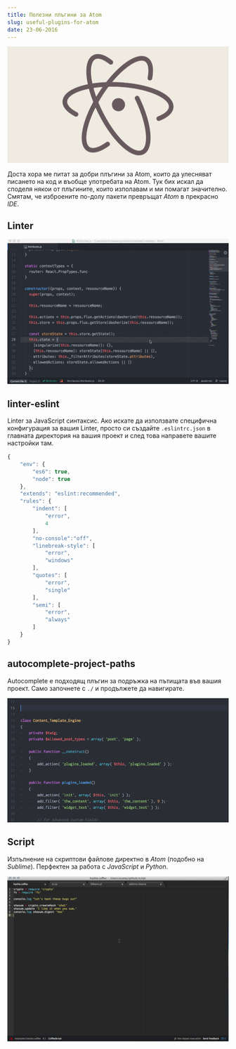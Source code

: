 ```yaml
---
title: Полезни плъгини за Atom
slug: useful-plugins-for-atom
date: 23-06-2016
---
```


![Полезни плъгини за Atom](media/header.png)

Доста хора ме питат за добри плъгини за Atom, които да улесняват писането на код и въобще употребата на Atom. 
Тук бих искал да споделя  някои от плъгините, които изполавам и ми помагат значително. 
Смятам, че изброените по-долу пакети превръщат *Atom* в прекрасно *IDE*.

## Linter
![Linter](media/linter.gif)

## linter-eslint
Linter за JavaScript синтаксис. Ако искате да използвате специфична конфигурация за вашия Linter,
просто си създайте `.eslintrc.json` в главната директория на вашия проект и след това направете вашите настройки там.

```javascript
{
    "env": {
        "es6": true,
        "node": true
    },
    "extends": "eslint:recommended",
    "rules": {
        "indent": [
            "error",
            4
        ],
        "no-console":"off",
        "linebreak-style": [
            "error",
            "windows"
        ],
        "quotes": [
            "error",
            "single"
        ],
        "semi": [
            "error",
            "always"
        ]
    }
}
```

## autocomplete-project-paths
Аutocomplete е подходящ плъгин за подръжка на пътищата във вашия проект.
Само започнете с `./` и продължете да навигирате.

![autocomplete-project-paths](media/paths.gif)

## Script
Изпълнение на скриптови файлове директно в *Atom* (подобно на *Sublime*).
Перфектен за работа с _JavaScript_ и _Python_.

![Script](media/script.gif)